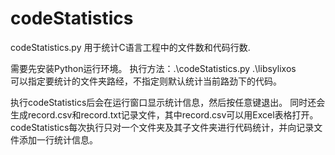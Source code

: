 # codeStatistics
codeStatistics.py 用于统计C语言工程中的文件数和代码行数.

需要先安装Python运行环境。
执行方法：.\codeStatistics.py .\libsylixos\
可以指定要统计的文件夹路经，不指定则默认统计当前路劲下的代码。

执行codeStatistics后会在运行窗口显示统计信息，然后按任意键退出。
同时还会生成record.csv和record.txt记录文件，其中record.csv可以用Excel表格打开。
codeStatistics每次执行只对一个文件夹及其子文件夹进行代码统计，并向记录文件添加一行统计信息。